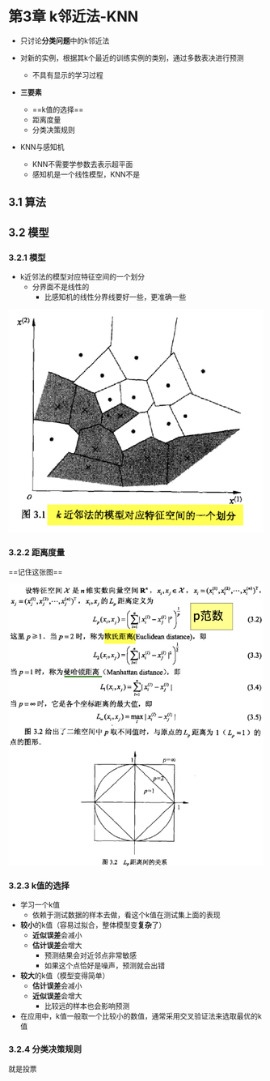 # 第3章 k邻近法-KNN

- 只讨论**分类问题**中的k邻近法

- 对新的实例，根据其k个最近的训练实例的类别，通过多数表决进行预测
  - 不具有显示的学习过程
- **三要素**
  - ==k值的选择==
  - 距离度量
  - 分类决策规则
- KNN与感知机
  - KNN不需要学参数去表示超平面
  - 感知机是一个线性模型，KNN不是

## 3.1 算法



## 3.2 模型

### 3.2.1 模型

- k近邻法的模型对应特征空间的一个划分
  - 分界面不是线性的
    - 比感知机的线性分界线要好一些，更准确一些

![3.1](pic/3.1.png)

### 3.2.2 距离度量

==记住这张图==

![3.2](pic/3.2.png)

### 3.2.3 k值的选择

- 学习一个k值
  - 依赖于测试数据的样本去做，看这个k值在测试集上面的表现
- **较小**的k值（容易过拟合，整体模型变**复杂**了）
  - **近似误差**会减小
  - **估计误差**会增大
    - 预测结果会对近邻点非常敏感
    - 如果这个点恰好是噪声，预测就会出错
- **较大**的k值（模型变得简单）
  - **估计误差**会减小
  - **近似误差**会增大
    - 比较远的样本也会影响预测
- 在应用中，k值一般取一个比较小的数值，通常采用交叉验证法来选取最优的k值



### 3.2.4 分类决策规则

就是投票